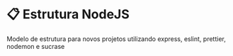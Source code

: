 # :clipboard: Estrutura NodeJS

Modelo de estrutura para novos projetos utilizando express, eslint, prettier, nodemon e sucrase